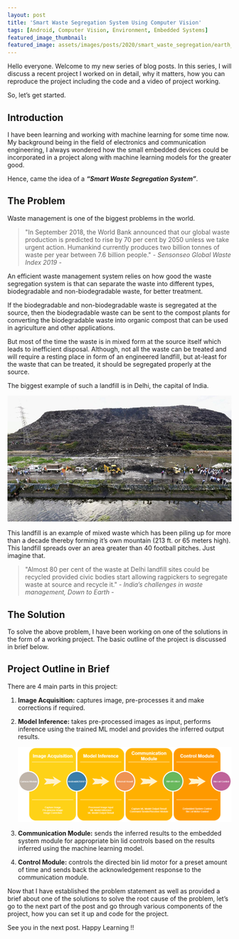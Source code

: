 ```yaml
---
layout: post
title: 'Smart Waste Segregation System Using Computer Vision'
tags: [Android, Computer Vision, Environment, Embedded Systems]
featured_image_thumbnail:
featured_image: assets/images/posts/2020/smart_waste_segregation/earth_money.jpg
---
```


Hello everyone. Welcome to my new series of blog posts. In this series, I will discuss a recent project I worked on in detail, why it matters, how you can reproduce the project including the code and a video of project working.

So, let’s get started.

## Introduction

I have been learning and working with machine learning for some time now. My background being in the field of electronics and communication engineering, I always wondered how the small embedded devices could be incorporated in a project along with machine learning models for the greater good.

Hence, came the idea of a ***“Smart Waste Segregation System”***.

## The Problem

Waste management is one of the biggest problems in the world.

> "In September 2018, the World Bank announced that our global waste production is predicted to rise by 70 per cent by 2050 unless we take urgent action. Humankind currently produces two billion tonnes of waste per year between 7.6 billion people." <cite>- Sensonseo Global Waste Index 2019 -</cite>

An efficient waste management system relies on how good the waste segregation system is that can separate the waste into different types, biodegradable and non-biodegradable waste, for better treatment. 

If the biodegradable and non-biodegradable waste is segregated at the source, then the biodegradable waste can be sent to the compost plants for converting the biodegradable waste into organic compost that can be used in agriculture and other applications.

But most of the time the waste is in mixed form at the source itself which leads to inefficient disposal. Although, not all the waste can be treated and will require a resting place in form of an engineered landfill, but at-least for the waste that can be treated, it should be segregated properly at the source.

The biggest example of such a landfill is in Delhi, the capital of India.

![Delhi Landfill](assets/images/posts/2020/smart_waste_segregation/del_lndfill.jpg)

This landfill is an example of mixed waste which has been piling up for more than a decade thereby forming it’s own mountain (213 ft. or 65 meters high). This landfill spreads over an area greater than 40 football pitches. Just imagine that.

> "Almost 80 per cent of the waste at Delhi landfill sites could be recycled provided civic bodies start allowing ragpickers to segregate waste at source and recycle it." <cite>- India’s challenges in waste management, Down to Earth -</cite>

## The Solution

To solve the above problem, I have been working on one of the solutions in the form of a working project. The basic outline of the project is discussed in brief below.

## Project Outline in Brief

There are 4 main parts in this project:

1. **Image Acquisition:** captures image, pre-processes it and make corrections if required.

2. **Model Inference:** takes pre-processed images as input, performs inference using the trained ML model and provides the inferred output results.

    ![Project_Outline](assets/images/posts/2020/smart_waste_segregation/project_brief_outline.png)

3. **Communication Module:** sends the inferred results to the embedded system module for appropriate bin lid controls based on the results inferred using the machine learning model.

4. **Control Module:** controls the directed bin lid motor for a preset amount of time and sends back the acknowledgement response to the communication  module.

Now that I have established the problem statement as well as provided a brief about one of the solutions to solve the root cause of the problem, let’s go to the next part of the post and go through various components of the project, how you can set it up and code for the project.

See you in the next post. Happy Learning !!
